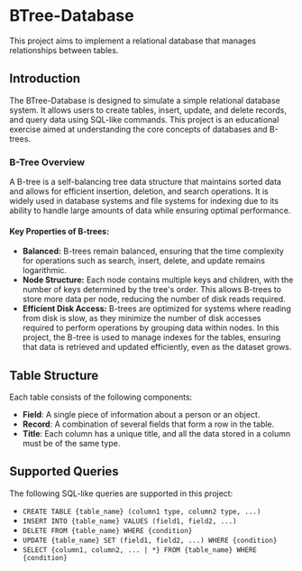 # BTree-Database
This project aims to implement a relational database that manages relationships between tables.

## Introduction
The BTree-Database is designed to simulate a simple relational database system. It allows users to create tables, insert, update, and delete records, and query data using SQL-like commands. This project is an educational exercise aimed at understanding the core concepts of databases and B-trees.

### B-Tree Overview
A B-tree is a self-balancing tree data structure that maintains sorted data and allows for efficient insertion, deletion, and search operations. It is widely used in database systems and file systems for indexing due to its ability to handle large amounts of data while ensuring optimal performance.

#### Key Properties of B-trees:
- **Balanced:** B-trees remain balanced, ensuring that the time complexity for operations such as search, insert, delete, and update remains logarithmic.
- **Node Structure:** Each node contains multiple keys and children, with the number of keys determined by the tree's order. This allows B-trees to store more data per node, reducing the number of disk reads required.
- **Efficient Disk Access:** B-trees are optimized for systems where reading from disk is slow, as they minimize the number of disk accesses required to perform operations by grouping data within nodes.
In this project, the B-tree is used to manage indexes for the tables, ensuring that data is retrieved and updated efficiently, even as the dataset grows.

## Table Structure
Each table consists of the following components:
- **Field**: A single piece of information about a person or an object.
- **Record**: A combination of several fields that form a row in the table.
- **Title**: Each column has a unique title, and all the data stored in a column must be of the same type.

## Supported Queries
The following SQL-like queries are supported in this project:

- `CREATE TABLE {table_name} (column1 type, column2 type, ...)`
- `INSERT INTO {table_name} VALUES (field1, field2, ...)`
- `DELETE FROM {table_name} WHERE {condition}`
- `UPDATE {table_name} SET (field1, field2, ...) WHERE {condition}`
- `SELECT {column1, column2, ... | *} FROM {table_name} WHERE {condition}`


